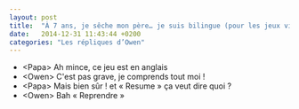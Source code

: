 ```yaml
---
layout: post
title:  "À 7 ans, je sêche mon père… je suis bilingue (pour les jeux vidéos)"
date:   2014-12-31 11:43:44 +0200
categories: "Les répliques d’Owen"
---
```


-   \<Papa\> Ah mince, ce jeu est en anglais
-   \<Owen\> C'est pas grave, je comprends tout moi !
-   \<Papa\> Mais bien sûr ! et « Resume » ça veut dire quoi ?
-   \<Owen\> Bah « Reprendre »

